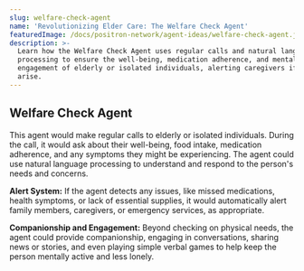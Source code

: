 ```yaml
---
slug: welfare-check-agent
name: 'Revolutionizing Elder Care: The Welfare Check Agent'
featuredImage: /docs/positron-network/agent-ideas/welfare-check-agent.jpg
description: >-
  Learn how the Welfare Check Agent uses regular calls and natural language
  processing to ensure the well-being, medication adherence, and mental
  engagement of elderly or isolated individuals, alerting caregivers if issues
  arise.
---
```

## Welfare Check Agent

This agent would make regular calls to elderly or isolated individuals. During the call, it would ask about their well-being, food intake, medication adherence, and any symptoms they might be experiencing. The agent could use natural language processing to understand and respond to the person's needs and concerns.

**Alert System:** If the agent detects any issues, like missed medications, health symptoms, or lack of essential supplies, it would automatically alert family members, caregivers, or emergency services, as appropriate.

**Companionship and Engagement:** Beyond checking on physical needs, the agent could provide companionship, engaging in conversations, sharing news or stories, and even playing simple verbal games to help keep the person mentally active and less lonely.

